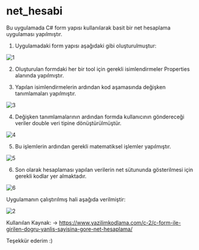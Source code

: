 # net_hesabi
Bu uygulamada C# form yapısı kullanılarak basit bir net hesaplama uygulaması yapılmıştır.

1) Uygulamadaki form yapısı aşağıdaki gibi oluşturulmuştur:

![1](https://github.com/AhsennurUSLU/net_hesabi/assets/99485329/635840bc-cacc-4a86-ad8f-05e8b6744aa3)

2) Oluşturulan formdaki her bir tool için gerekli isimlendirmeler Properties alanında yapılmıştır.

3) Yapılan isimlendirmelerin ardından kod aşamasında değişken tanımlamaları yapılmıştır.

![3](https://github.com/AhsennurUSLU/net_hesabi/assets/99485329/1e3b0e33-a6e7-4bed-97f9-7cefced07013)

4) Değişken tanımlamalarının ardından formda kullanıcının göndereceği veriler double veri tipine dönüştürülmüştür.

 ![4](https://github.com/AhsennurUSLU/net_hesabi/assets/99485329/0ea5df0b-f4c1-4fcf-8061-e70aa6b6017e)

5) Bu işlemlerin ardından gerekli matematiksel işlemler yapılmıştır.

![5](https://github.com/AhsennurUSLU/net_hesabi/assets/99485329/76250468-d275-43bd-a14e-ecee012a04fa)

6) Son olarak hesaplaması yapılan verilerin net sütununda gösterilmesi için gerekli kodlar yer almaktadır.

![6](https://github.com/AhsennurUSLU/net_hesabi/assets/99485329/6d289e90-15a5-41b3-b44d-b1c878d3befb)

Uygulamanın çalıştırılmış hali aşağıda verilmiştir:

![2](https://github.com/AhsennurUSLU/net_hesabi/assets/99485329/5e0084f0-a017-49a4-ba23-081dd17ce3ce)


Kullanılan Kaynak:
-> https://www.yazilimkodlama.com/c-2/c-form-ile-girilen-dogru-yanlis-sayisina-gore-net-hesaplama/

Teşekkür ederim :)
